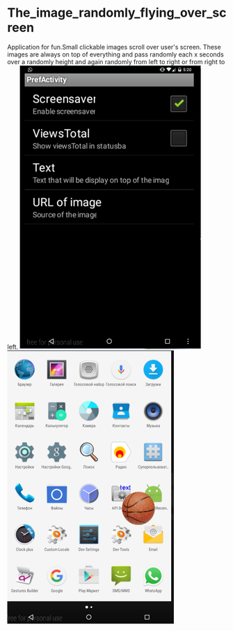 # The_image_randomly_flying_over_screen
Application for fun.Small clickable images scroll over user's screen. These images are always on top of everything and pass randomly each x seconds over a randomly height and again randomly from left to right or from right to left.
![](Снимок%20(2).PNG)
![](Снимок2%20(1).PNG)
